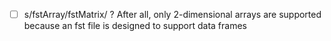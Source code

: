- [ ] s/fstArray/fstMatrix/ ? After all, only 2-dimensional arrays are supported because an fst file is designed to support data frames
